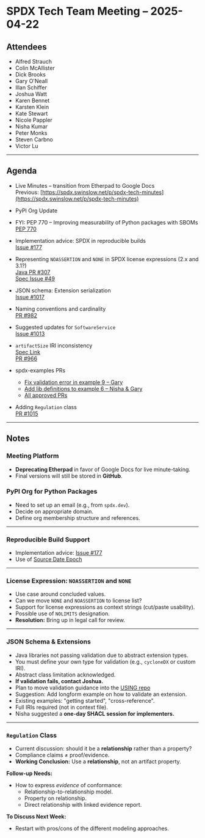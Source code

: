 # SPDX Tech Team Meeting – 2025-04-22

## Attendees
- Alfred Strauch  
- Colin McAllister  
- Dick Brooks  
- Gary O'Neall  
- Illan Schiffer  
- Joshua Watt  
- Karen Bennet  
- Karsten Klein  
- Kate Stewart  
- Nicole Pappler  
- Nisha Kumar  
- Peter Monks  
- Steven Carbno  
- Victor Lu  

---

## Agenda

- Live Minutes – transition from Etherpad to Google Docs  
  Previous: [https://spdx.swinslow.net/p/spdx-tech-minutes](https://spdx.swinslow.net/p/spdx-tech-minutes)

- PyPI Org Update  
- FYI: PEP 770 – Improving measurability of Python packages with SBOMs  
  [PEP 770](https://peps.python.org/pep-0770/)

- Implementation advice: SPDX in reproducible builds  
  [Issue #177](https://github.com/spdx/spdx-maven-plugin/issues/177#issuecomment-2819658533)

- Representing `NOASSERTION` and `NONE` in SPDX license expressions (2.x and 3.1?)  
  [Java PR #307](https://github.com/spdx/Spdx-Java-Library/pull/307#discussion_r2040195580)  
  [Spec Issue #49](https://github.com/spdx/spdx-spec/issues/49)

- JSON schema: Extension serialization  
  [Issue #1017](https://github.com/spdx/spdx-3-model/issues/1017)

- Naming conventions and cardinality  
  [PR #982](https://github.com/spdx/spdx-3-model/pull/982)

- Suggested updates for `SoftwareService`  
  [Issue #1013](https://github.com/spdx/spdx-3-model/issues/1013)

- `artifactSize` IRI inconsistency  
  [Spec Link](https://spdx.github.io/spdx-spec/v3.1-dev/model/Software/Properties/artifactSize/)  
  [PR #966](https://github.com/spdx/spdx-3-model/pull/966)

- spdx-examples PRs  
  - [Fix validation error in example 9 – Gary](https://github.com/spdx/spdx-examples/pull/118)  
  - [Add lib definitions to example 6 – Nisha & Gary](https://github.com/spdx/spdx-examples/pull/119)  
  - [All approved PRs](https://github.com/spdx/spdx-examples/pulls)

- Adding `Regulation` class  
  [PR #1015](https://github.com/spdx/spdx-3-model/pull/1015)

---

## Notes

### Meeting Platform
- **Deprecating Etherpad** in favor of Google Docs for live minute-taking.
- Final versions will still be stored in **GitHub**.

### PyPI Org for Python Packages
- Need to set up an email (e.g., from `spdx.dev`).
- Decide on appropriate domain.
- Define org membership structure and references.

---

### Reproducible Build Support
- Implementation advice: [Issue #177](https://github.com/spdx/spdx-maven-plugin/issues/177#issuecomment-2819658533)
- Use of [Source Date Epoch](https://reproducible-builds.org/docs/source-date-epoch/)

---

### License Expression: `NOASSERTION` and `NONE`
- Use case around concluded values.
- Can we move `NONE` and `NOASSERTION` to license list?
- Support for license expressions as context strings (cut/paste usability).
- Possible use of `NOLIMITS` designation.
- **Resolution:** Bring up in legal call for review.

---

### JSON Schema & Extensions
- Java libraries not passing validation due to abstract extension types.
- You must define your own type for validation (e.g., `cycloneDX` or custom IRI).
- Abstract class limitation acknowledged.
- **If validation fails, contact Joshua.**
- Plan to move validation guidance into the [USING repo](https://github.com/spdx/using/tree/main/docs)
- Suggestion: Add longform example on how to validate an extension.
- Existing examples: "getting started", "cross-reference".
- Full IRIs required (not in context file).
- Nisha suggested a **one-day SHACL session for implementers.**

---

### `Regulation` Class
- Current discussion: should it be a **relationship** rather than a property?
- Compliance claims ≠ proof/evidence.
- **Working Conclusion:** Use a **relationship**, not an artifact property.

**Follow-up Needs:**
- How to express *evidence* of conformance:
  - Relationship-to-relationship model.
  - Property on relationship.
  - Direct relationship with linked evidence report.

**To Discuss Next Week:**
- Restart with pros/cons of the different modeling approaches.
